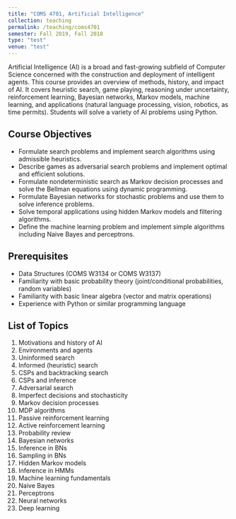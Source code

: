 ```yaml
---
title: "COMS 4701, Artificial Intelligence"
collection: teaching
permalink: /teaching/coms4701
semester: Fall 2019, Fall 2018
type: "test"
venue: "test"
---
```


Artificial Intelligence (AI) is a broad and fast-growing subfield of Computer Science concerned with the construction and deployment of intelligent agents. This course provides an overview of methods, history, and impact of AI. It covers heuristic search, game playing, reasoning under uncertainty, reinforcement learning, Bayesian networks, Markov models, machine learning, and applications (natural language processing, vision, robotics, as time permits). Students will solve a variety of AI problems using Python.

## Course Objectives
- Formulate search problems and implement search algorithms using admissible heuristics.
- Describe games as adversarial search problems and implement optimal and efficient solutions.
- Formulate nondeterministic search as Markov decision processes and solve the Bellman equations using dynamic programming.
- Formulate Bayesian networks for stochastic problems and use them to solve inference problems.
- Solve temporal applications using hidden Markov models and filtering algorithms.
- Define the machine learning problem and implement simple algorithms including Naive Bayes and perceptrons.

## Prerequisites
- Data Structures (COMS W3134 or COMS W3137)
- Familiarity with basic probability theory (joint/conditional probabilities, random variables)
- Familiarity with basic linear algebra (vector and matrix operations)
- Experience with Python or similar programming language

## List of Topics
1. Motivations and history of AI
2. Environments and agents
3. Uninformed search
4. Informed (heuristic) search
5. CSPs and backtracking search
6. CSPs and inference
7. Adversarial search
8. Imperfect decisions and stochasticity
9. Markov decision processes
10. MDP algorithms
11. Passive reinforcement learning
12. Active reinforcement learning
13. Probability review
14. Bayesian networks
15. Inference in BNs
16. Sampling in BNs
17. Hidden Markov models
18. Inference in HMMs
19. Machine learning fundamentals
20. Naive Bayes
21. Perceptrons
22. Neural networks
23. Deep learning

